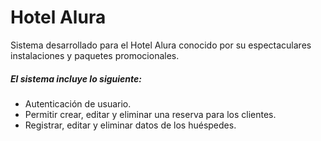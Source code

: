 # Hotel Alura 
Sistema desarrollado para el Hotel Alura conocido por su espectaculares instalaciones y paquetes promocionales.

##### El sistema incluye lo siguiente:
- Autenticación de usuario.
- Permitir crear, editar y eliminar una reserva para los clientes.
- Registrar, editar y eliminar datos de los huéspedes.
